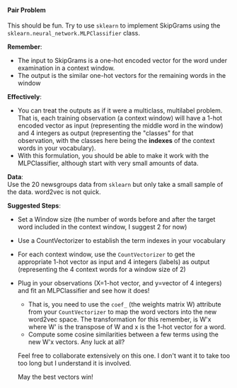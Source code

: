 #### Pair Problem

This should be fun.  Try to use `sklearn` to implement SkipGrams using the `sklearn.neural_network.MLPClassifier` class.  

**Remember**:  
- The input to SkipGrams is a one-hot encoded vector for the word under examination in a context window.
- The output is the similar one-hot vectors for the remaining words in the window

**Effectively**:  
- You can treat the outputs as if it were a multiclass, multilabel problem.  That is, each training observation (a context window) will have a 1-hot encoded vector as input (representing the middle word in the window) and 4 integers as output (representing the "classes" for that observation, with the classes here being the **indexes** of the context words in your vocabulary).
- With this formulation, you should be able to make it work with the MLPClassifier, although start with very small amounts of data.

**Data**:  
Use the 20 newsgroups data from `sklearn` but only take a small sample of the data.  word2vec is not quick.

**Suggested Steps**:
- Set a Window size (the number of words before and after the target word included in the context window, I suggest 2 for now)
- Use a CountVectorizer to establish the term indexes in your vocabulary
- For each context window, use the `CountVectorizer` to get the appropriate 1-hot vector as input and 4 integers (labels) as output (representing the 4 context words for a window size of 2)
- Plug in your observations (X=1-hot vector, and y=vector of 4 integers) and fit an MLPClassifier and see how it does!
  - That is, you need to use the `coef_` (the weights matrix W) attribute from your `CountVectorizer` to map the word vectors into the new word2vec space.  The transformation for this remember, is W'x where W' is the transpose of W and x is the 1-hot vector for a word.
  - Compute some cosine similarities between a few terms using the new W'x vectors.  Any luck at all?

  Feel free to collaborate extensively on this one.  I don't want it to take too too long but I understand it is involved.

  May the best vectors win!
